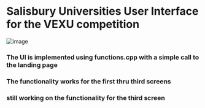 # Salisbury Universities User Interface for the VEXU competition
![image](https://upload.wikimedia.org/wikipedia/commons/thumb/0/04/Salisbury_University_logo.svg/640px-Salisbury_University_logo.svg.png)
### The UI is implemented using functions.cpp with a simple call to the landing page
### The functionality works for the first thru third screens
### still working on the functionality for the third screen
